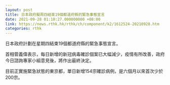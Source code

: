 ```yaml
---
layout: post
title: 日本政府擬周四結束19個都道府縣的緊急事態宣言
date: 2021-09-28 01:10:27.000000000 +08:00
link: https://news.rthk.hk/rthk/ch/component/k2/1612524-20210928.htm
categories: rthk
---
```


日本政府計劃在星期四結束19個都道府縣的緊急事態宣言。

首相菅義偉表示，每日新增的新冠病毒確診個案已大幅減少，疫情有所改善，政府今日諮詢專家小組意見後，將作出最終決定。

目前正實施緊急狀態的東京都，單日新增154宗確診病例，是六個月以來首次少於200宗。
